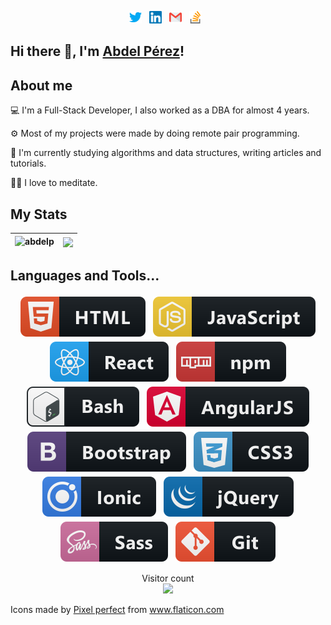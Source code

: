 <p align="center">
  <a href="https://twitter.com/AbdelPerez11"><img src="https://raw.githubusercontent.com/abdelp/abdelp/master/twitter.svg" alt="twitter logo" height="20"></a>&nbsp;&nbsp;
  <a href="https://www.linkedin.com/in/abdel-perez/"><img src="https://raw.githubusercontent.com/abdelp/abdelp/master/linkedin.svg" alt="linkedin logo" height="20"></a>&nbsp;&nbsp;
  <a href="mailto: juniorperezpy@gmail.com"><img src="https://raw.githubusercontent.com/abdelp/abdelp/master/gmail.svg" alt="gmail logo" height="20"></a>&nbsp;&nbsp;
  <a href="https://stackoverflow.com/users/6121888/abdel-p"><img src="https://raw.githubusercontent.com/abdelp/abdelp/master/stack-overflow.svg" alt="stack-overflow logo" height="20"></a>&nbsp;&nbsp;
</p>

## Hi there 👋, I'm <a href="https://www.linkedin.com/in/abdel-perez/">Abdel Pérez</a>!

## About me

<p>💻 I'm a Full-Stack Developer, I also worked as a DBA for almost 4 years.</p>
<p>⚙️ Most of my projects were made by doing remote pair programming.</p>
<p>🧠 I'm currently studying algorithms and data structures, writing articles and tutorials.</p>
<p>🧘‍♂️ I love to meditate.</p>

## My Stats

| <img src="https://github-readme-stats.vercel.app/api?username=abdelp&show_icons=true" alt="abdelp" /> | <img align="center" src="https://github-readme-stats.vercel.app/api/top-langs/?username=abdelp" />
|---|---|

## Languages and Tools...

<p align="center">
 <img src="https://raw.githubusercontent.com/abdelp/abdelp/master/badges/html.svg" alt="HTML" style="vertical-align:top; margin:4px">
  <img src="https://raw.githubusercontent.com/abdelp/abdelp/master/badges/js.svg" alt="JS" style="vertical-align:top; margin:4px">
  <img src="https://raw.githubusercontent.com/abdelp/abdelp/master/badges/react.svg" alt="React" style="vertical-align:top; margin:4px">
  <img src="https://raw.githubusercontent.com/abdelp/abdelp/master/badges/npm.svg" alt="NPM" style="vertical-align:top; margin:4px">
  <img src="https://raw.githubusercontent.com/abdelp/abdelp/master/badges/bash.svg" alt="Bash" style="vertical-align:top; margin:4px">
  <img src="https://raw.githubusercontent.com/abdelp/abdelp/master/badges/angular.svg" alt="Bash" style="vertical-align:top; margin:4px">
  <img src="https://raw.githubusercontent.com/abdelp/abdelp/master/badges/bootstrap.svg" alt="Bash" style="vertical-align:top; margin:4px">
  <img src="https://raw.githubusercontent.com/abdelp/abdelp/master/badges/css3.svg" alt="CSS3" style="vertical-align:top; margin:4px">
  <img src="https://raw.githubusercontent.com/abdelp/abdelp/master/badges/ionic.svg" alt="Ionic" style="vertical-align:top; margin:4px">
  <img src="https://raw.githubusercontent.com/abdelp/abdelp/master/badges/jquery.svg" alt="jQuery" style="vertical-align:top; margin:4px">
  <img src="https://raw.githubusercontent.com/abdelp/abdelp/master/badges/sass.svg" alt="Sass" style="vertical-align:top; margin:4px">
  <img src="https://raw.githubusercontent.com/abdelp/abdelp/master/badges/git.svg" alt="Git" style="vertical-align:top; margin:4px">
</p>

<p align="center"> 
  Visitor count<br>
  <img src="https://profile-counter.glitch.me/abdelp/count.svg" />
</p>

<p alig="center">Icons made by <a href="https://www.flaticon.com/authors/pixel-perfect" title="Pixel perfect">Pixel perfect</a> from <a href="https://www.flaticon.com/" title="Flaticon">www.flaticon.com</a></p>